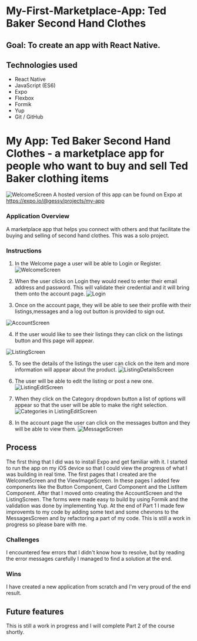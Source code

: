 # My-First-Marketplace-App: Ted Baker Second Hand Clothes

## Goal: To create an app with React Native.

## Technologies used

* React Native
* JavaScript (ES6) 
* Expo
* Flexbox
* Formik
* Yup
* Git / GitHub

# My App: Ted Baker Second Hand Clothes - a marketplace app for people who want to buy and sell Ted Baker clothing items
![WelcomeScreen](https://user-images.githubusercontent.com/42389173/101990202-7a0aeb00-3c9d-11eb-80fc-24da4b359a25.jpeg)
A hosted version of this app can be found on Expo at https://expo.io/@gessy/projects/my-app

### Application Overview

A marketplace app that helps you connect with others and that facilitate the buying and selling of second hand clothes. This was a solo project.

### Instructions

1. In the Welcome page a user will be able to Login or Register.
![WelcomeScreen](https://user-images.githubusercontent.com/42389173/101990202-7a0aeb00-3c9d-11eb-80fc-24da4b359a25.jpeg)

2. When the user clicks on Login they would need to enter their email address and password. This will validate their credential and it will bring them onto the account page.
![Login](https://user-images.githubusercontent.com/42389173/101991357-1b953b00-3ca4-11eb-828b-73af117976fc.jpeg)

3. Once on the account page, they will be able to see their profile with their listings,messages and a log out button is provided to sign out.

![AccountScreen](https://user-images.githubusercontent.com/42389173/101990442-f7832b00-3c9e-11eb-9f85-4e9e1724ad43.jpeg)

4. If the user would like to see their listings they can click on the listings button and this page will appear.

![ListingScreen](https://user-images.githubusercontent.com/42389173/101990781-4e3d3480-3ca0-11eb-90db-feb9c3b8240e.jpeg)

5. To see the details of the listings the user can click on the item and more information will appear about the product.
![ListingDetailsScreen](https://user-images.githubusercontent.com/42389173/101990875-e9cea500-3ca0-11eb-9d03-2f47c17a892d.jpeg)

6. The user will be able to edit the listing or post a new one. 
![ListingEditScreen](https://user-images.githubusercontent.com/42389173/101990989-9446c800-3ca1-11eb-8248-5055d5e4f4e9.jpeg)

7. When they click on the Category dropdown button a list of options will appear so that the user will be able to make the right selection.
![Categories in ListingEditScreen](https://user-images.githubusercontent.com/42389173/101990993-9f015d00-3ca1-11eb-97e1-9b8d93ac41d4.jpeg)

8. In the account page the user can click on the messages button and they will be able to view them.
![MessageScreen](https://user-images.githubusercontent.com/42389173/101990998-a88ac500-3ca1-11eb-9032-ebc0dfd54a0e.jpeg)

## Process
The first thing that I did was to install Expo and get familiar with it. I started to run the app on my iOS device so that I could view the progress of what I was building in real time. The first pages that I created are the WelcomeScreen and the ViewImageScreen. In these pages I added few components like the Button Component, Card Component and the ListItem Component. After that I moved onto creating the AccountScreen and the ListingScreen. The forms were made easy to build by using Formik and the validation was done by implementing Yup. At the end of Part 1 I made few improvemts to my code by adding some text and some chevrons to the MessagesScreen and by refactoring a part of my code. This is still a work in progress so please bare with me.


### Challenges

I encountered few errors that I didn't know how to resolve, but by reading the error messages carefully I managed to find a solution at the end.

### Wins

I have created a new application from scratch and I'm very proud of the end result. 

## Future features

This is still a work in progress and I will complete Part 2 of the course shortly.
